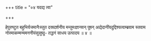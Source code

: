 +++
title = "०४ यदद्य त्वा"

+++

हेपुरुष्टुत बहुभिर्यजमानैःस्तुत दस्रदर्शनीय मन्तुमःज्ञानवन् पूषन् अद्येदानींयदुद्दिश्यत्वाम्ब्रवाम स्तवाम नोस्माकम्मन्ममननीयंसुसुष्ठु- तद्धनं साधय उत्पादय ॥ ४ ॥
